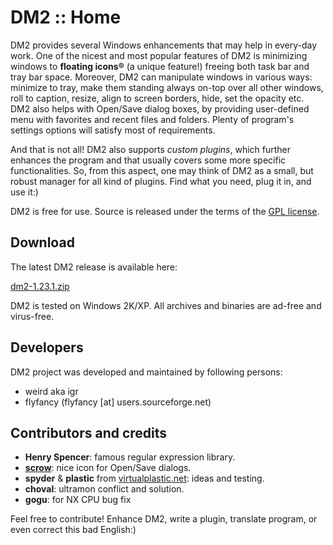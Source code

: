 # DM2 :: Home

DM2 provides several Windows enhancements that may help in every-day work. One of the nicest and most popular features of DM2 is minimizing windows to **floating icons®** (a unique feature!) freeing both task bar and tray bar space. Moreover, DM2 can manipulate windows in various ways: minimize to tray, make them standing always on-top over all other windows, roll to caption, resize, align to screen borders, hide, set the opacity etc. DM2 also helps with Open/Save dialog boxes, by providing user-defined menu with favorites and recent files and folders. Plenty of program's settings options will satisfy most of requirements.

And that is not all! DM2 also supports _custom plugins_, which further enhances the program and that usually covers some more specific functionalities. So, from this aspect, one may think of DM2 as a small, but robust manager for all kind of plugins. Find what you need, plug it in, and use it:)

DM2 is free for use. Source is released under the terms of the [GPL license](LICENSE).

## Download

The latest DM2 release is available here:

[dm2-1.23.1.zip](https://github.com/igr/dm2/releases/latest)

DM2 is tested on Windows 2K/XP. All archives and binaries are ad-free and virus-free.

## Developers

DM2 project was developed and maintained by following persons:

+ weird aka igr
+ flyfancy (flyfancy [at] users.sourceforge.net)

## Contributors and credits

+ **Henry Spencer**: famous regular expression library.
+ [**scrow**](http://scrow.virtualplastic.net/): nice icon for Open/Save dialogs.
+ **spyder** & **plastic** from [virtualplastic.net](http://virtualplastic.net): ideas and testing.
+ **choval**: ultramon conflict and solution.
+ **gogu**: for NX CPU bug fix

Feel free to contribute! Enhance DM2, write a plugin, translate program, or even correct this bad English:)